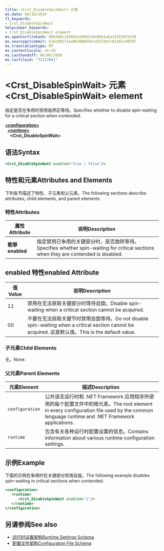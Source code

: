 ```yaml
---
title: <Crst_DisableSpinWait> 元素
ms.date: 04/18/2019
f1_keywords:
- Crst_DisableSpinWait
helpviewer_keywords:
- Crst_DisableSpinWait element
ms.openlocfilehash: 0683081183081e249b2a9c89e1a6a15f638fb339
ms.sourcegitcommit: b16c00371ea06398859ecd157defc81301c9070f
ms.translationtype: MT
ms.contentlocale: zh-CN
ms.lasthandoff: 06/06/2020
ms.locfileid: "73117641"
---
```

# <a name="crst_disablespinwait-element"></a><span data-ttu-id="4b686-102">\<Crst_DisableSpinWait> 元素</span><span class="sxs-lookup"><span data-stu-id="4b686-102">\<Crst_DisableSpinWait> element</span></span>

<span data-ttu-id="4b686-103">指定是否在争用时禁用临界区等待。</span><span class="sxs-lookup"><span data-stu-id="4b686-103">Specifies whether to disable spin-waiting for a critical section when contended.</span></span>  
  
[**\<configuration>**](../configuration-element.md)\
&nbsp;&nbsp;[**\<runtime>**](runtime-element.md)\
&nbsp;&nbsp;&nbsp;&nbsp;**\<Crst_DisableSpinWait>**  
  
## <a name="syntax"></a><span data-ttu-id="4b686-104">语法</span><span class="sxs-lookup"><span data-stu-id="4b686-104">Syntax</span></span>  
  
```xml  
<Crst_DisableSpinWait enabled="true | false"/>  
```  
  
## <a name="attributes-and-elements"></a><span data-ttu-id="4b686-105">特性和元素</span><span class="sxs-lookup"><span data-stu-id="4b686-105">Attributes and Elements</span></span>

<span data-ttu-id="4b686-106">下列各节描述了特性、子元素和父元素。</span><span class="sxs-lookup"><span data-stu-id="4b686-106">The following sections describe attributes, child elements, and parent elements.</span></span>  
  
### <a name="attributes"></a><span data-ttu-id="4b686-107">特性</span><span class="sxs-lookup"><span data-stu-id="4b686-107">Attributes</span></span>  
  
|<span data-ttu-id="4b686-108">属性</span><span class="sxs-lookup"><span data-stu-id="4b686-108">Attribute</span></span>|<span data-ttu-id="4b686-109">说明</span><span class="sxs-lookup"><span data-stu-id="4b686-109">Description</span></span>|  
|---------------|-----------------|  
|<span data-ttu-id="4b686-110">**能够**</span><span class="sxs-lookup"><span data-stu-id="4b686-110">**enabled**</span></span>|<span data-ttu-id="4b686-111">指定禁用已争用的关键部分时，是否旋转等待。</span><span class="sxs-lookup"><span data-stu-id="4b686-111">Specifies whether spin-waiting for critical sections when they are contended is disabled.</span></span>|  
  
## <a name="enabled-attribute"></a><span data-ttu-id="4b686-112">enabled 特性</span><span class="sxs-lookup"><span data-stu-id="4b686-112">enabled Attribute</span></span>  
  
|<span data-ttu-id="4b686-113">值</span><span class="sxs-lookup"><span data-stu-id="4b686-113">Value</span></span>|<span data-ttu-id="4b686-114">说明</span><span class="sxs-lookup"><span data-stu-id="4b686-114">Description</span></span>|  
|-----------|-----------------|  
|<span data-ttu-id="4b686-115">1</span><span class="sxs-lookup"><span data-stu-id="4b686-115">1</span></span>|<span data-ttu-id="4b686-116">禁用在无法获取关键部分时等待自旋。</span><span class="sxs-lookup"><span data-stu-id="4b686-116">Disable spin-waiting when a critical section cannot be acquired.</span></span>|  
|<span data-ttu-id="4b686-117">0</span><span class="sxs-lookup"><span data-stu-id="4b686-117">0</span></span>|<span data-ttu-id="4b686-118">不要在无法获取关键节时禁用自旋等待。</span><span class="sxs-lookup"><span data-stu-id="4b686-118">Do not disable spin-waiting when a critical section cannot be acquired.</span></span> <span data-ttu-id="4b686-119">这是默认值。</span><span class="sxs-lookup"><span data-stu-id="4b686-119">This is the default value.</span></span>|  
  
### <a name="child-elements"></a><span data-ttu-id="4b686-120">子元素</span><span class="sxs-lookup"><span data-stu-id="4b686-120">Child Elements</span></span>  
 <span data-ttu-id="4b686-121">无。</span><span class="sxs-lookup"><span data-stu-id="4b686-121">None.</span></span>  
  
### <a name="parent-elements"></a><span data-ttu-id="4b686-122">父元素</span><span class="sxs-lookup"><span data-stu-id="4b686-122">Parent Elements</span></span>  
  
|<span data-ttu-id="4b686-123">元素</span><span class="sxs-lookup"><span data-stu-id="4b686-123">Element</span></span>|<span data-ttu-id="4b686-124">描述</span><span class="sxs-lookup"><span data-stu-id="4b686-124">Description</span></span>|  
|-------------|-----------------|  
|`configuration`|<span data-ttu-id="4b686-125">公共语言运行时和 .NET Framework 应用程序所使用的每个配置文件中的根元素。</span><span class="sxs-lookup"><span data-stu-id="4b686-125">The root element in every configuration file used by the common language runtime and .NET Framework applications.</span></span>|  
|`runtime`|<span data-ttu-id="4b686-126">包含有关各种运行时配置设置的信息。</span><span class="sxs-lookup"><span data-stu-id="4b686-126">Contains information about various runtime configuration settings.</span></span>|  
  
## <a name="example"></a><span data-ttu-id="4b686-127">示例</span><span class="sxs-lookup"><span data-stu-id="4b686-127">Example</span></span>  

<span data-ttu-id="4b686-128">下面的示例在争用时在关键部分禁用自旋。</span><span class="sxs-lookup"><span data-stu-id="4b686-128">The following example disables spin-waiting in critical sections when contended.</span></span>  
  
```xml  
<configuration>  
   <runtime>  
      <Crst_DisableSpinWait enabled="1"/>  
   </runtime>  
</configuration>  
```  
  
## <a name="see-also"></a><span data-ttu-id="4b686-129">另请参阅</span><span class="sxs-lookup"><span data-stu-id="4b686-129">See also</span></span>

- [<span data-ttu-id="4b686-130">运行时设置架构</span><span class="sxs-lookup"><span data-stu-id="4b686-130">Runtime Settings Schema</span></span>](index.md)
- [<span data-ttu-id="4b686-131">配置文件架构</span><span class="sxs-lookup"><span data-stu-id="4b686-131">Configuration File Schema</span></span>](../index.md)
